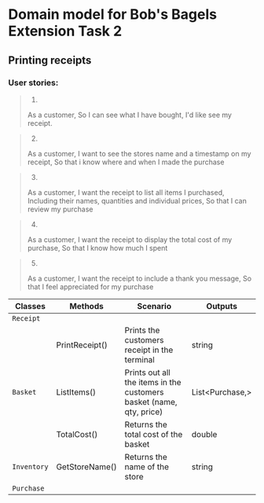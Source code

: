 # Domain model for Bob's Bagels Extension Task 2
## Printing receipts

### User stories:
>1.
>As a customer,
So I can see what I have bought,
I'd like see my receipt.


>2.
>As a customer, 
I want to see the stores name and a timestamp on my receipt,
So that i know where and when I made the purchase

>3.
>As a customer,
I want the receipt to list all items I purchased,
Including their names, quantities and individual prices,
So that I can review my purchase 

>4. 
>As a customer, 
I want the receipt to display the total cost of my purchase,
So that I know how much I spent

>5.
>As a customer, I want the receipt to include a thank you message, 
So that I feel appreciated for my purchase

 
 
| Classes   | Methods | Scenario | Outputs |
|-----------|---------|----------|---------|
|`Receipt` |
||PrintReceipt() |Prints the customers receipt in the terminal| string | 
| `Basket` |ListItems()|Prints out all the items in the customers basket (name, qty, price)|List<Purchase,>|
||TotalCost()|Returns the total cost of the basket|double|
|`Inventory`| GetStoreName()| Returns the name of the store | string|
|`Purchase`|



